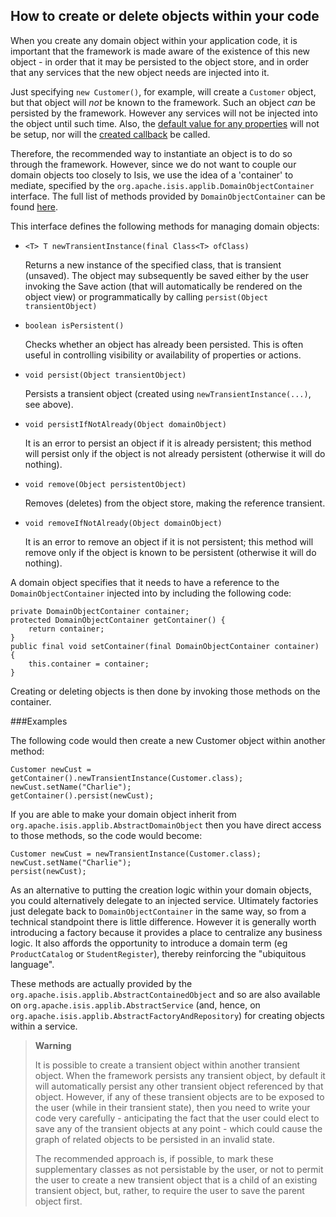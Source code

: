 How to create or delete objects within your code
------------------------------------------------

When you create any domain object within your application code, it is
important that the framework is made aware of the existence of this new
object - in order that it may be persisted to the object store, and in
order that any services that the new object needs are injected into it.

Just specifying `new Customer()`, for example, will create a `Customer` object, but that object will *not* be known to the framework.  Such an object *can* be persisted by the framework.  However any services will not be injected into the object until such time.  Also, the [default value for any properties](how-to-03-017-How-to-specify-default-value-of-an-object-property.html) will not be setup, nor will the [created callback](how-to-07-070-How-to-hook-into-the-object-lifecycle-using-callbacks.html) be called.

Therefore, the recommended way to instantiate an object is to do so through the framework.  However, since we do
not want to couple our domain objects too closely to Isis, we use the
idea of a 'container' to mediate, specified by the
`org.apache.isis.applib.DomainObjectContainer` interface. The
full list of methods provided by `DomainObjectContainer` can be found [here](../reference/DomainObjectContainer.html).

This interface defines the following methods for managing domain
objects:

-   `<T> T newTransientInstance(final Class<T> ofClass)`

    Returns a new instance of the specified class, that is transient
    (unsaved). The object may subsequently be saved either by the user
    invoking the Save action (that will automatically be rendered on the
    object view) or programmatically by calling `persist(Object
                transientObject)`

-   `boolean isPersistent()`

    Checks whether an object has already been persisted. This is often
    useful in controlling visibility or availability of properties or
    actions.

-   `void persist(Object transientObject)`

    Persists a transient object (created using `newTransientInstance(...)`, see above).

-   `void persistIfNotAlready(Object domainObject)`

    It is an error to persist an object if it is already persistent;
    this method will persist only if the object is not already
    persistent (otherwise it will do nothing).

-   `void remove(Object persistentObject)`

    Removes (deletes) from the object store, making the reference
    transient.

-   `void removeIfNotAlready(Object domainObject)`

    It is an error to remove an object if it is not persistent; this
    method will remove only if the object is known to be persistent
    (otherwise it will do nothing).

A domain object specifies that it needs to have a reference to the
`DomainObjectContainer` injected into by including the following code:

    private DomainObjectContainer container;
    protected DomainObjectContainer getContainer() {
        return container;
    }
    public final void setContainer(final DomainObjectContainer container) {
        this.container = container;
    }

Creating or deleting objects is then done by invoking those methods on
the container. 

###Examples

The following code would then create a new
Customer object within another method:

    Customer newCust = getContainer().newTransientInstance(Customer.class);
    newCust.setName("Charlie");
    getContainer().persist(newCust);

If you are able to make your domain object inherit from
`org.apache.isis.applib.AbstractDomainObject` then you have direct
access to those methods, so the code would become:

    Customer newCust = newTransientInstance(Customer.class);
    newCust.setName("Charlie");
    persist(newCust);

As an alternative to putting the creation logic within your domain
objects, you could alternatively delegate to an injected service. Ultimately factories just delegate back to `DomainObjectContainer` in
the same way, so from a technical standpoint there is little difference.
However it is generally worth introducing a factory because it provides
a place to centralize any business logic. It also affords the
opportunity to introduce a domain term (eg `ProductCatalog` or
`StudentRegister`), thereby reinforcing the "ubiquitous language".

These methods are actually provided by the
`org.apache.isis.applib.AbstractContainedObject` and so are also available
on `org.apache.isis.applib.AbstractService` (and, hence, on
`org.apache.isis.applib.AbstractFactoryAndRepository`) for creating
objects within a service.

> **Warning**
>
> It is possible to create a transient object within another transient
> object. When the framework persists any transient object, by default
> it will automatically persist any other transient object referenced by
> that object. However, if any of these transient objects are to be
> exposed to the user (while in their transient state), then you need to
> write your code very carefully - anticipating the fact that the user
> could elect to save any of the transient objects at any point - which
> could cause the graph of related objects to be persisted in an invalid
> state.
>
> The recommended approach is, if possible, to mark these supplementary
> classes as not persistable by the user, or not to permit the
> user to create a new transient object that is a child of an existing
> transient object, but, rather, to require the user to save the parent
> object first.

